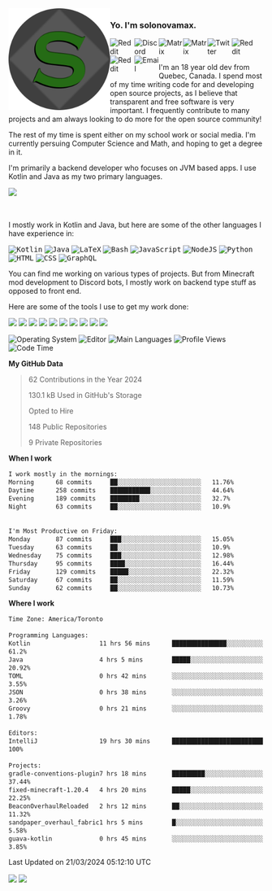 <img align="left" alt="Avatar" width="200px" src="https://raw.githubusercontent.com/solonovamax/solonovamax/main/solonovamax-circle.png" />

### Yo. I'm solonovamax.

<a href="https://gitlab.com/solonovamax">
    <img align="left" alt="Reddit" width="48px" src="https://img.icons8.com/color/2x/gitlab.png">
</a>

<a href="https://discord.solonovamax.gay">
    <img align="left" alt="Discord" width="48px" src="https://img.icons8.com/color/2x/discord-logo.png">
</a>

<a href="https://matrix.to/#/@solonovamax:matrix.org?#gh-light-mode-only">
    <img align="left" alt="Matrix" width="48px" src="https://img.icons8.com/000000/material/2x/matrix-logo.png">
</a>
<a href="https://matrix.to/#/@solonovamax:matrix.org?#gh-dark-mode-only">
    <img align="left" alt="Matrix" width="48px" src="https://img.icons8.com/FFFFFF/material/2x/matrix-logo.png">
</a>

<a href="https://twitter.com/solonovamax">
    <img align="left" alt="Twitter" width="48px" src="https://img.icons8.com/color/2x/twitter.png">
</a>

<!-- <a href="https://twitch.tv/solonovamax">
    <img align="left" alt="Twitch" width="48px" src="https://img.icons8.com/color/2x/twitch.png">
</a> -->

<a href="https://reddit.com/u/solonovamax">
    <img align="left" alt="Reddit" width="48px" src="https://img.icons8.com/color/2x/reddit.png">
</a>

<a href="https://www.youtube.com/channel/UCTxCeyGu41WfEBT8mXpjHMA">
    <img align="left" alt="Reddit" width="48px" src="https://img.icons8.com/color/2x/youtube.png">
</a>

<a href="mailto:solonovamax@12oclockpoint.com">
    <img align="left" alt="Email" width="48px" src="https://img.icons8.com/fluency/2x/mail.png">
</a>

<!-- <a href="https://open.spotify.com/user/solonovamax">
    <img align="left" alt="Spotify" width="48px" src="https://img.icons8.com/color/2x/spotify.png">
</a> -->

<br/>
<br/>

I'm an 18 year old dev from Quebec, Canada.
I spend most of my time writing code for and developing open source projects, as I believe that transparent and free software is very important.
I frequently contribute to many projects and am always looking to do more for the open source community!

The rest of my time is spent either on my school work or social media. I'm currently persuing Computer Science and Math, and hoping to get a degree in it.

I'm primarily a backend developer who focuses on JVM based apps. I use Kotlin and Java as my two primary languages.


<a href="https://github.com/ryo-ma/github-profile-trophy"><img src="https://github-profile-trophy.vercel.app/?username=solonovamax&margin-w=15&row=1"/></a> 

<br/>

I mostly work in Kotlin and Java, but here are some of the other languages I have experience in:

<kbd><img height="32" alt="Kotlin" src="https://img.icons8.com/color/1x/kotlin.png"></kbd>
<kbd><img height="32" alt="Java" src="https://img.icons8.com/color/1x/java-coffee-cup-logo.png"></kbd>
<kbd><img height="32" alt="LaTeX" src="https://img.icons8.com/color/1x/latex.png"></kbd>
<kbd><img height="32" alt="Bash" src="https://img.icons8.com/color/1x/console.png"></kbd>
<kbd><img height="32" alt="JavaScript" src="https://img.icons8.com/color/1x/javascript.png"></kbd>
<kbd><img height="32" alt="NodeJS" src="https://img.icons8.com/color/1x/nodejs.png"></kbd>
<kbd><img height="32" alt="Python" src="https://img.icons8.com/color/1x/python.png"></kbd>
<kbd><img height="32" alt="HTML" src="https://img.icons8.com/color/1x/html-5.png"></kbd>
<kbd><img height="32" alt="CSS" src="https://img.icons8.com/color/1x/css3.png"></kbd>
<kbd><img height="32" alt="GraphQL" src="https://img.icons8.com/color/1x/graphql.png"></kbd>

You can find me working on various types of projects.
But from Minecraft mod development to Discord bots, I mostly work on backend type stuff as opposed to front end.

Here are some of the tools I use to get my work done:

<kbd><img height="32" src="https://img.icons8.com/color/2x/intellij-idea.png"></kbd>
<kbd><img height="32" src="https://img.icons8.com/color/2x/linux.png"></kbd>
<kbd><img height="32" src="https://img.icons8.com/fluent/2x/console.png"></kbd>
<kbd><img height="32" src="https://img.icons8.com/color/2x/open-source.png"></kbd>
<kbd><img height="32" src="https://img.icons8.com/color/2x/git.png"></kbd>
<kbd><img height="32" src="https://img.icons8.com/color/2x/docker.png"></kbd>
<kbd><img height="32" src="https://img.icons8.com/color/2x/mongodb.png"></kbd>
<kbd><img height="32" src="https://img.icons8.com/color/2x/nginx.png"></kbd>
<a href="?#gh-light-mode-only"><kbd><img height="32" src="https://img.icons8.com/metro/2x/mysql.png"></kbd></a>
<a href="?#gh-dark-mode-only"><kbd><img height="32" src="https://img.icons8.com/FFFFFF/metro/2x/mysql.png"></kbd></a>

![Operating System](https://img.shields.io/badge/OS-Arch%20Linux-informational?style=for-the-badge&logo=Arch%20Linux&logoColor=white&color=007ec6)
![Editor](https://img.shields.io/badge/Editor-IntelliJ%20Idea-informational?style=for-the-badge&logo=IntelliJ%20Idea&logoColor=white&color=007ec6)
![Main Languages](https://img.shields.io/badge/Main%20Languages-Java%20%26%20Kotlin-informational?style=for-the-badge&logo=Java&logoColor=white&color=007ec6)
![Profile Views](https://komarev.com/ghpvc/?username=solonovamax&color=blue&style=for-the-badge)
![Code Time](https://img.shields.io/endpoint?url=https://wakapi.solonovamax.gay/api/compat/shields/v1/solonovamax/interval:all_time&label=Code%20Time&style=for-the-badge&color=blue)

<!--START_SECTION:waka-->
**My GitHub Data**

> 62 Contributions in the Year 2024
> 
> 130.1 kB Used in GitHub's Storage
> 
> Opted to Hire
> 
> 148 Public Repositories
> 
> 9 Private Repositories
> 
**When I work** 

```text
I work mostly in the mornings: 
Morning      68 commits     ██░░░░░░░░░░░░░░░░░░░░░░░   11.76% 
Daytime      258 commits    ███████████░░░░░░░░░░░░░░   44.64% 
Evening      189 commits    ████████░░░░░░░░░░░░░░░░░   32.7% 
Night        63 commits     ██░░░░░░░░░░░░░░░░░░░░░░░   10.9%


I'm Most Productive on Friday: 
Monday       87 commits     ███░░░░░░░░░░░░░░░░░░░░░░   15.05% 
Tuesday      63 commits     ██░░░░░░░░░░░░░░░░░░░░░░░   10.9% 
Wednesday    75 commits     ███░░░░░░░░░░░░░░░░░░░░░░   12.98% 
Thursday     95 commits     ████░░░░░░░░░░░░░░░░░░░░░   16.44% 
Friday       129 commits    █████░░░░░░░░░░░░░░░░░░░░   22.32% 
Saturday     67 commits     ██░░░░░░░░░░░░░░░░░░░░░░░   11.59% 
Sunday       62 commits     ██░░░░░░░░░░░░░░░░░░░░░░░   10.73%

```


**Where I work** 

```text
Time Zone: America/Toronto

Programming Languages: 
Kotlin                   11 hrs 56 mins      ███████████████░░░░░░░░░░   61.2% 
Java                     4 hrs 5 mins        █████░░░░░░░░░░░░░░░░░░░░   20.92% 
TOML                     0 hrs 42 mins       ░░░░░░░░░░░░░░░░░░░░░░░░░   3.55% 
JSON                     0 hrs 38 mins       ░░░░░░░░░░░░░░░░░░░░░░░░░   3.26% 
Groovy                   0 hrs 21 mins       ░░░░░░░░░░░░░░░░░░░░░░░░░   1.78%

Editors: 
IntelliJ                 19 hrs 30 mins      █████████████████████████   100%

Projects: 
gradle-conventions-plugin7 hrs 18 mins       █████████░░░░░░░░░░░░░░░░   37.44% 
fixed-minecraft-1.20.4   4 hrs 20 mins       █████░░░░░░░░░░░░░░░░░░░░   22.25% 
BeaconOverhaulReloaded   2 hrs 12 mins       ██░░░░░░░░░░░░░░░░░░░░░░░   11.32% 
sandpaper_overhaul_fabric1 hrs 5 mins        █░░░░░░░░░░░░░░░░░░░░░░░░   5.58% 
guava-kotlin             0 hrs 45 mins       ░░░░░░░░░░░░░░░░░░░░░░░░░   3.85%

```


 Last Updated on 21/03/2024 05:12:10 UTC
<!--END_SECTION:waka-->

<div style="white-space:nowrap;width:100%;position: relative;display: inline-block">
<img align="center" src="https://github-readme-stats.vercel.app/api?username=solonovamax&custom_title=solonovamax%27s%20Github%20Stats&langs_count=5&include_all_commits=true&count_private=true&show_icons=true&theme=github_dark"/>
<img align="center" src="https://github-readme-stats.vercel.app/api/wakatime?api_domain=wakapi.dev&username=solonovamax&range=last_30_days&custom_title=solonovamax%27s+Primary+Languages+%28Last+Month%29&langs_count=10&show_icons=true&theme=github_dark"/>
</div>
